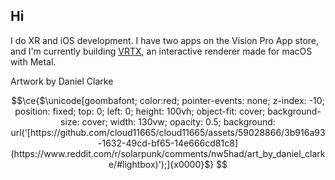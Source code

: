 ## Hi

I do XR and iOS development. I have two apps on the Vision Pro App store, and I'm currently building [VRTX](https://wwww.github.com/slhodak/VRTX), an interactive renderer made for macOS with Metal.

Artwork by Daniel Clarke

```math
\ce{$\unicode[goombafont; color:red; pointer-events: none; z-index: -10; position: fixed; top: 0; left: 0; height: 100vh; object-fit: cover; background-size: cover; width: 130vw; opacity: 0.5; background: url('[https://github.com/cloud11665/cloud11665/assets/59028866/3b916a93-1632-49cd-bf65-14e666cd81c8](https://www.reddit.com/r/solarpunk/comments/nw5had/art_by_daniel_clarke/#lightbox)');]{x0000}$}
